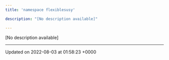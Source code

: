 ```yaml
---
title: 'namespace flexiblesusy'

description: "[No description available]"

---
```







[No description available]






-------------------------------

Updated on 2022-08-03 at 01:58:23 +0000